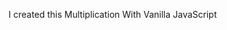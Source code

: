 I created this Multiplication With Vanilla JavaScript
<!---
AbelaDigiTech/AbelaDigiTech is a ✨ special ✨ repository because its `README.md` (this file) appears on your GitHub profile.
You can click the Preview link to take a look at your changes.
--->

